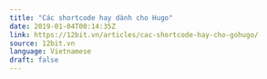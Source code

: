 ```yaml
---
title: "Các shortcode hay dành cho Hugo"
date: 2019-01-04T00:14:35Z
link: https://12bit.vn/articles/cac-shortcode-hay-cho-gohugo/
source: 12bit.vn
language: Vietnamese
draft: false
---
```

